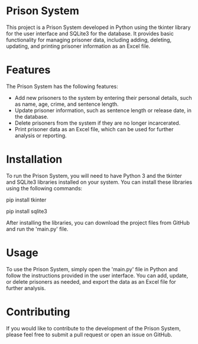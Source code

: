 # Prison System
This project is a Prison System developed in Python using the tkinter library for the user interface and SQLite3 for the database. It provides basic functionality for managing prisoner data, including adding, deleting, updating, and printing prisoner information as an Excel file.

# Features
The Prison System has the following features:

- Add new prisoners to the system by entering their personal details, such as name, age, crime, and sentence length.
- Update prisoner information, such as sentence length or release date, in the database.
- Delete prisoners from the system if they are no longer incarcerated.
- Print prisoner data as an Excel file, which can be used for further analysis or reporting.

# Installation
To run the Prison System, you will need to have Python 3 and the tkinter and SQLite3 libraries installed on your system. You can install these libraries using the following commands:

pip install tkinter

pip install sqlite3

After installing the libraries, you can download the project files from GitHub and run the 'main.py' file.


# Usage
To use the Prison System, simply open the 'main.py' file in Python and follow the instructions provided in the user interface. You can add, update, or delete prisoners as needed, and export the data as an Excel file for further analysis.

# Contributing
If you would like to contribute to the development of the Prison System, please feel free to submit a pull request or open an issue on GitHub.
